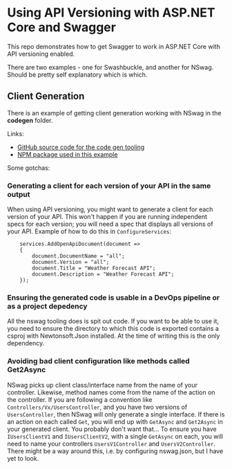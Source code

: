 # Using API Versioning with ASP.NET Core and Swagger

This repo demonstrates how to get Swagger to work in ASP.NET Core with API versioning enabled.

There are two examples - one for Swashbuckle, and another for NSwag. Should be pretty self explanatory which is which.

## Client Generation

There is an example of getting client generation working with NSwag in the **codegen** folder. 

Links:

* [GitHub source code for the code gen tooling](https://github.com/RicoSuter/NSwag)
* [NPM package used in this example](https://www.npmjs.com/package/nswag)

Some gotchas:

### Generating a client for each version of your API in the same output

When using API versioning, you might want to generate a client for each version of your API. This won't happen if you are running 
independent specs for each version; you will need a spec that displays all versions of your API. Example of how to do this in `ConfigureServices`:

````
    services.AddOpenApiDocument(document =>
    {
        document.DocumentName = "all";
        document.Version = "all";
        document.Title = "Weather Forecast API";
        document.Description = "Weather Forecast API";
    });
````

### Ensuring the generated code is usable in a DevOps pipeline or as a project depedency

All the nswag tooling does is spit out code. If you want to be able to use it, you need to ensure the directory to which this code is exported
contains a csproj with Newtonsoft.Json installed. At the time of writing this is the only dependency.

### Avoiding bad client configuration like methods called Get2Async

NSwag picks up client class/interface name from the name of your controller. Likewise, method names come from the name of the action on the controller.
If you are following a convention like `Controllers/Vx/UsersController`, and you have two versions of `UsersController`, then NSwag will only generate
a single interface. If there is an action on each called `Get`, you will end up with `GetAsync` and `Get2Async` in your generated client. You probably
don't want that... To ensure you have `IUsersClientV1` and `IUsersClientV2`, with a single `GetAsync` on each, you will need to name your controllers
`UsersV1Controller` and `UsersV2Controller`. There might be a way around this, i.e. by configuring nswag.json, but I have yet to look.
